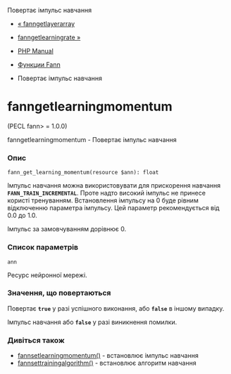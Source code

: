Повертає імпульс навчання

-   [« fanngetlayerarray](function.fann-get-layer-array.html)
    
-   [fanngetlearningrate »](function.fann-get-learning-rate.html)
    
-   [PHP Manual](index.html)
    
-   [Функции Fann](ref.fann.html)
    
-   Повертає імпульс навчання
    

# fanngetlearningmomentum

(PECL fann> = 1.0.0)

fanngetlearningmomentum - Повертає імпульс навчання

### Опис

```methodsynopsis
fann_get_learning_momentum(resource $ann): float
```

Імпульс навчання можна використовувати для прискорення навчання **`FANN_TRAIN_INCREMENTAL`**. Проте надто високий імпульс не принесе користі тренуванням. Встановлення імпульсу на 0 буде рівним відключенню параметра імпульсу. Цей параметр рекомендується від 0.0 до 1.0.

Імпульс за замовчуванням дорівнює 0.

### Список параметрів

`ann`

Ресурс нейронної мережі.

### Значення, що повертаються

Повертає **`true`** у разі успішного виконання, або **`false`** в іншому випадку.

Імпульс навчання або **`false`** у разі виникнення помилки.

### Дивіться також

-   [fannsetlearningmomentum()](function.fann-set-learning-momentum.html) - встановлює імпульс навчання
-   [fannsettrainingalgorithm()](function.fann-set-training-algorithm.html) - встановлює алгоритм навчання